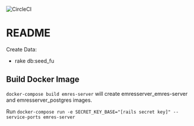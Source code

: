 ![CircleCI](https://circleci.com/gh/framgia/emres-server/tree/master.svg?style=svg&circle-token=cebf88f3f6124e9a2d0afa48690245c9de7b8499)

# README

Create Data:
* rake db:seed_fu

## Build Docker Image

`docker-compose build emres-server` will create emresserver_emres-server and
emresserver_postgres images.

Run `docker-compose run -e SECRET_KEY_BASE="[rails secret key]" --service-ports
emres-server`

